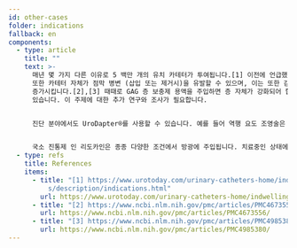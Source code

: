 ```yaml
---
id: other-cases
folder: indications
fallback: en
components:
  - type: article
    title: ""
    text: >-
      매년 몇 가지 다른 이유로 5 백만 개의 유치 카테터가 투여됩니다.[1] 이전에 언급했듯이 이러한 카테터는 종종 감염을 유발합니다.
      또한 카테터 자체가 점막 병변 (삽입 또는 제거시)을 유발할 수 있으며, 이는 또한 감염 또는 기타 합병증의 위험을
      증가시킵니다.[2],[3] 때때로 GAG 층 보충제 용액을 주입하면 층 자체가 강화되어 합병증을 예방할 수있는 효과적인 방법이 될 수
      있습니다. 이 주제에 대한 추가 연구와 조사가 필요합니다.


      진단 분야에서도 UroDapter®를 사용할 수 있습니다. 예를 들어 역행 요도 조영술은 일반적으로 영상 조영제가 전달되는 카테터를 사용하여 수행됩니다. 어떤 경우에는 이러한 물질을 요도에 투여하면 추가 정보가 표시 될 수 있습니다.


      국소 진통제 인 리도카인은 종종 다양한 조건에서 방광에 주입됩니다. 치료중인 상태에 관계없이 UroDapter®는 리도카인을 전달하는 데 도움이 될 수 있습니다. 약물이 요도에도 영향을 미치는 것은 추가적인 이점입니다. 많은 비뇨 상태에서 환자는 그 부위에서도 통증을 경험하기 때문입니다.
  - type: refs
    title: References
    items:
      - title: "[1] https://www.urotoday.com/urinary-catheters-home/indwelling-catheter\
          s/description/indications.html"
        url: https://www.urotoday.com/urinary-catheters-home/indwelling-catheters/description/indications.html
      - title: "[2] https://www.ncbi.nlm.nih.gov/pmc/articles/PMC4673556/"
        url: https://www.ncbi.nlm.nih.gov/pmc/articles/PMC4673556/
      - title: "[3] https://www.ncbi.nlm.nih.gov/pmc/articles/PMC4985380/"
        url: https://www.ncbi.nlm.nih.gov/pmc/articles/PMC4985380/
---
```

